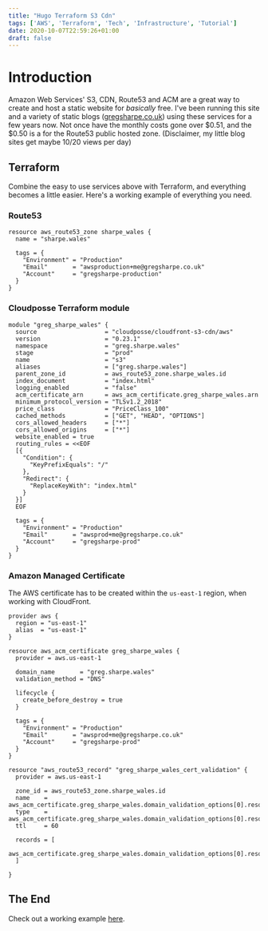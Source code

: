 ```yaml
---
title: "Hugo Terraform S3 Cdn"
tags: ['AWS', 'Terraform', 'Tech', 'Infrastructure', 'Tutorial']
date: 2020-10-07T22:59:26+01:00
draft: false
---
```


# Introduction

Amazon Web Services' S3, CDN, Route53 and ACM are a great way to create and host a static website for _basically_ free. I've been running this site and a variety of static blogs ([gregsharpe.co.uk](https://gregsharpe.co.uk)) using these services for a few years now. Not once have the monthly costs gone over $0.51, and the $0.50 is a for the Route53 public hosted zone. (Disclaimer, my little blog sites get maybe 10/20 views per day)

## Terraform

Combine the easy to use services above with Terraform, and everything becomes a little easier. Here's a working example of everything you need.

### Route53

```
resource aws_route53_zone sharpe_wales {
  name = "sharpe.wales"

  tags = {
    "Environment" = "Production"
    "Email"       = "awsproduction+me@gregsharpe.co.uk"
    "Account"     = "gregsharpe-production"
  }
}
```

### Cloudposse Terraform module

```
module "greg_sharpe_wales" {
  source                   = "cloudposse/cloudfront-s3-cdn/aws"
  version                  = "0.23.1"
  namespace                = "greg.sharpe.wales"
  stage                    = "prod"
  name                     = "s3"
  aliases                  = ["greg.sharpe.wales"]
  parent_zone_id           = aws_route53_zone.sharpe_wales.id
  index_document           = "index.html"
  logging_enabled          = "false"
  acm_certificate_arn      = aws_acm_certificate.greg_sharpe_wales.arn
  minimum_protocol_version = "TLSv1.2_2018"
  price_class              = "PriceClass_100"
  cached_methods           = ["GET", "HEAD", "OPTIONS"]
  cors_allowed_headers     = ["*"]
  cors_allowed_origins     = ["*"]
  website_enabled = true
  routing_rules = <<EOF
  [{
    "Condition": {
      "KeyPrefixEquals": "/"
    },
    "Redirect": {
      "ReplaceKeyWith": "index.html"
    }
  }]
  EOF

  tags = {
    "Environment" = "Production"
    "Email"       = "awsprod+me@gregsharpe.co.uk"
    "Account"     = "gregsharpe-prod"
  }
}
```

### Amazon Managed Certificate

The AWS certificate has to be created within the `us-east-1` region, when working with CloudFront.

```
provider aws {
  region = "us-east-1"
  alias  = "us-east-1"
}

resource aws_acm_certificate greg_sharpe_wales {
  provider = aws.us-east-1

  domain_name       = "greg.sharpe.wales"
  validation_method = "DNS"

  lifecycle {
    create_before_destroy = true
  }

  tags = {
    "Environment" = "Production"
    "Email"       = "awsprod+me@gregsharpe.co.uk"
    "Account"     = "gregsharpe-prod"
  }
}

resource "aws_route53_record" "greg_sharpe_wales_cert_validation" {
  provider = aws.us-east-1

  zone_id = aws_route53_zone.sharpe_wales.id
  name    = aws_acm_certificate.greg_sharpe_wales.domain_validation_options[0].resource_record_name
  type    = aws_acm_certificate.greg_sharpe_wales.domain_validation_options[0].resource_record_type
  ttl     = 60

  records = [
    aws_acm_certificate.greg_sharpe_wales.domain_validation_options[0].resource_record_value
  ]

}
```

## The End

Check out a working example [here](https://github.com/GregSharpe1/greg.sharpe.wales/tree/master/infra).
